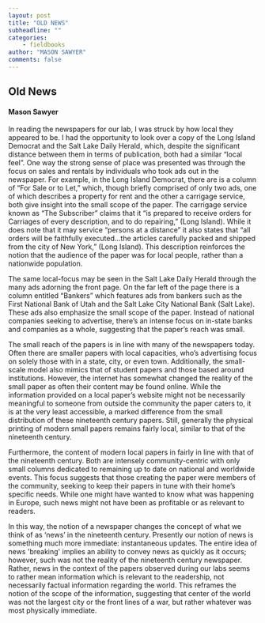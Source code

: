 ```yaml
---
layout: post
title: "OLD NEWS"
subheadline: ""
categories:
    - fieldbooks
author: "MASON SAWYER"
comments: false
---
```

## Old News
#### Mason Sawyer

In reading the newspapers for our lab, I was struck by how local they appeared to be. I had the opportunity to look over a copy of the Long Island Democrat and the Salt Lake Daily Herald, which, despite the significant distance between them in terms of publication, both had a similar “local feel”. One way the strong sense of place was presented was through the focus on sales and rentals by individuals who took ads out in the newspaper. For example, in the Long Island Democrat, there are is a column of “For Sale or to Let,” which, though briefly comprised of only two ads, one of which describes a property for rent and the other a carrigage service, both give insight into the small scope of the paper. The carrigage service known as “The Subscriber” claims that it “is prepared to receive orders for Carriages of every description, and to do repairing,” (Long Island). While it does note that it may service “persons at a distance” it also states that “all orders will be faithfully executed...the articles carefully packed and shipped from the city of New York,” (Long Island). This description reinforces the notion that the audience of the paper was for local people, rather than a nationwide population. 

The same local-focus may be seen in the Salt Lake Daily Herald through the many ads adorning the front page. On the far left of the page there is a column entitled “Bankers” which features ads from bankers such as the First National Bank of Utah and the Salt Lake City National Bank (Salt Lake). These ads also emphasize the small scope of the paper. Instead of national companies seeking to advertise, there’s an intense focus on in-state banks and companies as a whole, suggesting that the paper’s reach was small. 

The small reach of the papers is in line with many of the newspapers today. Often there are smaller papers with local capacities, who’s advertising focus on solely those with in a state, city, or even town. Additionally, the small-scale model also mimics that of student papers and those based around institutions. However, the internet has somewhat changed the reality of the small paper as often their content may be found online. While the information provided on a local paper’s website might not be necessarily meaningful to someone from outside the community the paper caters to, it is at the very least accessible, a marked difference from the small distribution of these nineteenth century papers. Still, generally the physical printing of modern small papers remains fairly local, similar to that of the nineteenth century. 

Furthermore, the content of modern local papers in fairly in line with that of the nineteenth century. Both are intensely community-centric with only small columns dedicated to remaining up to date on national and worldwide events. This focus suggests that those creating the paper were members of the community, seeking to keep their papers in tune with their home’s specific needs. While one might have wanted to know what was happening in Europe, such news might not have been as profitable or as relevant to readers. 

In this way, the notion of a newspaper changes the concept of what we think of as ‘news’ in the nineteenth century. Presently our notion of news is something much more immediate: instantaneous updates. The entire idea of news 'breaking' implies an ability to convey news as quickly as it occurs; however, such was not the reality of the nineteenth century newspaper. Rather, news in the context of the papers observed during our labs seems to rather mean information which is relevant to the readership, not necessarily factual information regarding the world. This reframes the notion of the scope of the information, suggesting that center of the world was not the largest city or the front lines of a war, but rather whatever was most physically immediate. 
